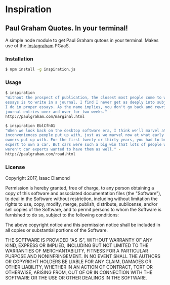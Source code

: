 # Inspiration
## Paul Graham Quotes. In your terminal!

A simple node module to get Paul Graham qutoes in your terminal.
Makes use of the [Instagraham](https://instagraham.io) PGaaS.

### Installation

```bash
$ npm install -g inspiration.js
```

### Usage

```bash
$ inspiration
"Without the prospect of publication, the closest most people come to writing
essays is to write in a journal. I find I never get as deeply into subjects as
I do in proper essays. As the name implies, you don't go back and rewrite
journal entries over and over for two weeks." -
http://paulgraham.com/marginal.html

$ inspiration EblCfh01
"When we look back on the desktop software era, I think we'll marvel at the
inconveniences people put up with, just as we marvel now at what early car
owners put up with. For the first twenty or thirty years, you had to be a car
expert to own a car. But cars were such a big win that lots of people who
weren't car experts wanted to have them as well." -
http://paulgraham.com/road.html
```

### License

Copyright 2017, Isaac Diamond

Permission is hereby granted, free of charge, to any person obtaining a copy of
this software and associated documentation files (the "Software"), to deal in
the Software without restriction, including without limitation the rights to
use, copy, modify, merge, publish, distribute, sublicense, and/or sell copies
of the Software, and to permit persons to whom the Software is furnished to do
so, subject to the following conditions:

The above copyright notice and this permission notice shall be included in all
copies or substantial portions of the Software.

THE SOFTWARE IS PROVIDED "AS IS", WITHOUT WARRANTY OF ANY KIND, EXPRESS OR
IMPLIED, INCLUDING BUT NOT LIMITED TO THE WARRANTIES OF MERCHANTABILITY,
FITNESS FOR A PARTICULAR PURPOSE AND NONINFRINGEMENT. IN NO EVENT SHALL THE
AUTHORS OR COPYRIGHT HOLDERS BE LIABLE FOR ANY CLAIM, DAMAGES OR OTHER
LIABILITY, WHETHER IN AN ACTION OF CONTRACT, TORT OR OTHERWISE, ARISING FROM,
OUT OF OR IN CONNECTION WITH THE SOFTWARE OR THE USE OR OTHER DEALINGS IN THE
SOFTWARE.


